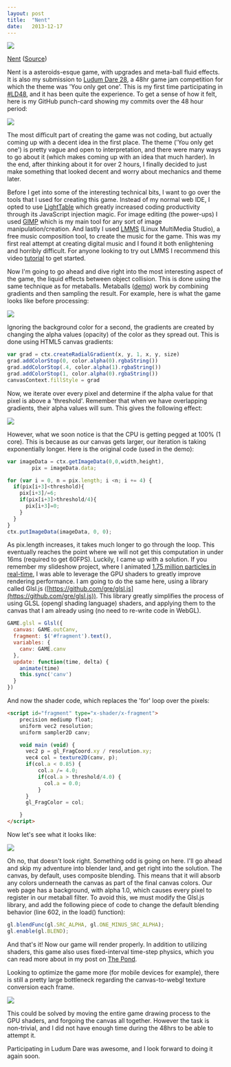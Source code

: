 ```yaml
---
layout: post
title:  "Nent"
date:   2013-12-17
---
```


[![](http://3.bp.blogspot.com/-SN9w-FENiWU/Uq5KczeWbsI/AAAAAAAABfI/xeQtg7f8eW4/s640/screenshot-game.png)](http://nent.zolmeister.com/)

[Nent](http://nent.zolmeister.com/)&nbsp;([Source](https://github.com/Zolmeister/Nent))</span>

Nent is a asteroids-esque game, with upgrades and meta-ball fluid effects. It is also my submission to [Ludum Dare 28](http://www.ludumdare.com/compo/ludum-dare-28/?action=preview&amp;uid=29241), a 48hr game jam competition for which the theme was 'You only get one'. This is my first time participating in [#LD48](https://twitter.com/search?q=%23ld48), and it has been quite the experience. To get a sense of how it felt, here is my GitHub punch-card showing my commits over the 48 hour period:

[![](http://1.bp.blogspot.com/-gFIsh3UrPJ0/Uq5ujGv3bSI/AAAAAAAABfY/eAmCEtCTIk4/s640/nent-github.png)](http://1.bp.blogspot.com/-gFIsh3UrPJ0/Uq5ujGv3bSI/AAAAAAAABfY/eAmCEtCTIk4/s1600/nent-github.png)

The most difficult part of creating the game was not coding, but actually coming up with a decent idea in the first place. The theme ('You only get one') is pretty vague and open to interpretation, and there were many ways to go about it (which makes coming up with an idea that much harder). In the end, after thinking about it for over 2 hours, I finally decided to just make something that looked decent and worry about mechanics and theme later.

Before I get into some of the interesting technical bits, I want to go over the tools that I used for creating this game. Instead of my normal web IDE, I opted to use [LightTable](http://www.lighttable.com/)&nbsp;which greatly increased coding productivity through its JavaScript injection magic. For image editing (the power-ups) I used [GIMP](http://www.gimp.org/)&nbsp;which is my main tool for any sort of image manipulation/creation. And lastly I used [LMMS](http://lmms.sourceforge.net/)&nbsp;(Linux MultiMedia Studio),&nbsp;a free music composition tool, to create the music for the game. This was my first real attempt at creating digital music and I found it both enlightening and horribly difficult. For anyone looking to try out LMMS I recommend this video [tutorial](http://www.youtube.com/watch?v=AzT4X8vweaE) to get started.

Now I'm going to go ahead and dive right into the most interesting aspect of the game, the liquid effects between object collision. This is done using the same technique as for metaballs. Metaballs ([demo](http://jsfiddle.net/loktar/TscNZ/)) work by combining gradients and then sampling the result. For example, here is what the game looks like before processing:

[![](http://3.bp.blogspot.com/-4n33E1EyjLU/Uq_l7JqFriI/AAAAAAAABfo/584slxoY7ZA/s400/Selection_059.png)](http://3.bp.blogspot.com/-4n33E1EyjLU/Uq_l7JqFriI/AAAAAAAABfo/584slxoY7ZA/s1600/Selection_059.png)

Ignoring the background color for a second, the gradients are created by changing the alpha values (opacity) of the color as they spread out. This is done using HTML5 canvas gradients:
```js
var grad = ctx.createRadialGradient(x, y, 1, x, y, size)
grad.addColorStop(0, color.alpha(0).rgbaString())
grad.addColorStop(.4, color.alpha(1).rgbaString())
grad.addColorStop(1, color.alpha(0).rgbaString())
canvasContext.fillStyle = grad
```
Now, we iterate over every pixel and determine if the alpha value for that pixel is above a 'threshold'. Remember that when we have overlapping gradients, their alpha values will sum. This gives the following effect:

[![](http://1.bp.blogspot.com/-FsOSU9va_BE/Uq_l-c_FUyI/AAAAAAAABgA/iHu5R3r3TNU/s400/Selection_061.png)](http://1.bp.blogspot.com/-FsOSU9va_BE/Uq_l-c_FUyI/AAAAAAAABgA/iHu5R3r3TNU/s1600/Selection_061.png)

However, what we soon notice is that the CPU is getting pegged at 100% (1 core). This is because as our canvas gets larger, our iteration is taking exponentially longer. Here is the original code (used in the demo):
```js
var imageData = ctx.getImageData(0,0,width,height),
        pix = imageData.data;

for (var i = 0, n = pix.length; i <n; i += 4) {
  if(pix[i+3]<threshold){
    pix[i+3]/=6;
    if(pix[i+3]>threshold/4){
      pix[i+3]=0;
    }
  }
}
ctx.putImageData(imageData, 0, 0);
```
As pix.length increases, it takes much longer to go through the loop. This eventually reaches the point where we will not get this computation in under 16ms (required to get 60FPS). Luckily, I came up with a solution. If you remember my slideshow project, where I animated [1.75 million particles in real-time](http://www.zolmeister.com/2013/08/tanzania-africa-in-175-million-particles.html), I was able to leverage the GPU shaders to greatly improve rendering performance. I am going to do the same here, using a library called Glsl.js ([https://github.com/gre/glsl.js](https://github.com/gre/glsl.js)). This library greatly simplifies the process of using GLSL (opengl shading language) shaders, and applying them to the canvas that I am already using (no need to re-write code in WebGL).

```js
GAME.glsl = Glsl({
  canvas: GAME.outCanv,
  fragment: $('#fragment').text(),
  variables: {
    canv: GAME.canv
  },
  update: function(time, delta) {
    animate(time)
    this.sync('canv')
  }
})
```
And now the shader code, which replaces the 'for' loop over the pixels:
```html
<script id="fragment" type="x-shader/x-fragment">
    precision mediump float;
    uniform vec2 resolution;
    uniform sampler2D canv;

    void main (void) {
      vec2 p = gl_FragCoord.xy / resolution.xy;
      vec4 col = texture2D(canv, p);
      if(col.a < 0.85) {
          col.a /= 4.0;
          if(col.a > threshold/4.0) {
            col.a = 0.0;
          }
      }
      gl_FragColor = col;

    }
</script>
```
Now let's see what it looks like:

[![](http://4.bp.blogspot.com/-59cJhc-huso/Uq_l-xitVuI/AAAAAAAABgE/85CUdl0RKOk/s400/Selection_060.png)](http://4.bp.blogspot.com/-59cJhc-huso/Uq_l-xitVuI/AAAAAAAABgE/85CUdl0RKOk/s1600/Selection_060.png)

Oh no, that doesn't look right. Something odd is going on here. I'll go ahead and skip my adventure into blender land, and get right into the solution. The canvas, by default, uses composite blending. This means that it will absorb any colors underneath the canvas as part of the final canvas colors. Our web page has a background, with alpha 1.0, which causes every pixel to register in our metaball filter. To avoid this, we must modify the Glsl.js library, and add the following piece of code to change the default blending behavior (line 602, in the load() function):
```js
gl.blendFunc(gl.SRC_ALPHA, gl.ONE_MINUS_SRC_ALPHA);
gl.enable(gl.BLEND);
```
And that's it! Now our game will render properly.
In addition to utilizing shaders, this game also uses fixed-interval time-step physics, which you can read more about in my post on [The Pond](http://www.zolmeister.com/2013/10/the-pond.html).

Looking to optimize the game more (for mobile devices for example), there is still a pretty large bottleneck regarding the canvas-to-webgl texture conversion each frame.

[![](http://1.bp.blogspot.com/-CslGBS0fk08/Uq_l-Tsl-uI/AAAAAAAABf8/mn0RXlQFiSw/s1600/Selection_062.png)](http://1.bp.blogspot.com/-CslGBS0fk08/Uq_l-Tsl-uI/AAAAAAAABf8/mn0RXlQFiSw/s1600/Selection_062.png)

This could be solved by moving the entire game drawing process to the GPU shaders, and forgoing the canvas all together. However the task is non-trivial, and I did not have enough time during the 48hrs to be able to attempt it.

Participating in Ludum Dare was awesome, and I look forward to doing it again soon.
